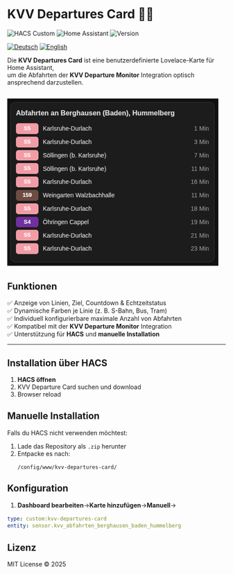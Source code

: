 # **KVV Departures Card** 🚌🚆

![HACS Custom](https://img.shields.io/badge/HACS-Custom-41BDF5.svg)
![Home Assistant](https://img.shields.io/badge/Home%20Assistant-Lovelace%20Card-blue)
![Version](https://img.shields.io/github/v/tag/<dein-user>/kvv-departures-card?label=Release)

[![Deutsch](https://img.shields.io/badge/Sprache-Deutsch-blue)](README.md)
[![English](https://img.shields.io/badge/Language-English-green)](README_EN.md)

Die **KVV Departures Card** ist eine benutzerdefinierte Lovelace-Karte für Home Assistant,  
um die Abfahrten der **KVV Departure Monitor** Integration optisch ansprechend darzustellen.  

![Screenshot](https://github.com/drlaplace/kvv-departures-card/blob/main/images/kvv_departures_card.png)
---

## **Funktionen**
✅ Anzeige von Linien, Ziel, Countdown & Echtzeitstatus  
✅ Dynamische Farben je Linie (z. B. S-Bahn, Bus, Tram)  
✅ Individuell konfigurierbare maximale Anzahl von Abfahrten  
✅ Kompatibel mit der **KVV Departure Monitor** Integration  
✅ Unterstützung für **HACS** und **manuelle Installation**

---

## **Installation über HACS**
1. **HACS öffnen**
2. KVV Departure Card suchen und download
3. Browser reload

## **Manuelle Installation**
Falls du HACS nicht verwenden möchtest:
1. Lade das Repository als `.zip` herunter
2. Entpacke es nach:
   ```
   /config/www/kvv-departures-card/

## Konfiguration
1. **Dashboard bearbeiten**->**Karte hinzufügen**->**Manuell**->   
```yaml
type: custom:kvv-departures-card
entity: sensor.kvv_abfahrten_berghausen_baden_hummelberg
```

## Lizenz
MIT License © 2025
